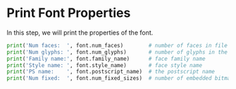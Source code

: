 # Print Font Properties

In this step, we will print the properties of the font.

```python
print('Num faces:  ', font.num_faces)        # number of faces in file
print('Num glyphs: ', font.num_glyphs)       # number of glyphs in the face
print('Family name:', font.family_name)      # face family name
print('Style name: ', font.style_name)       # face style name
print('PS name:    ', font.postscript_name)  # the postscript name
print('Num fixed:  ', font.num_fixed_sizes)  # number of embedded bitmaps
```
